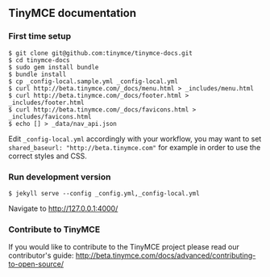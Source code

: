 ## TinyMCE documentation

### First time setup

    $ git clone git@github.com:tinymce/tinymce-docs.git
    $ cd tinymce-docs
    $ sudo gem install bundle
    $ bundle install
    $ cp _config-local.sample.yml _config-local.yml
    $ curl http://beta.tinymce.com/_docs/menu.html > _includes/menu.html
    $ curl http://beta.tinymce.com/_docs/footer.html > _includes/footer.html
    $ curl http://beta.tinymce.com/_docs/favicons.html > _includes/favicons.html
    $ echo [] > _data/nav_api.json

Edit `_config-local.yml` accordingly with your workflow, you may want to set `shared_baseurl: "http://beta.tinymce.com"` for example in order to use the correct styles and CSS.

### Run development version

    $ jekyll serve --config _config.yml,_config-local.yml

Navigate to http://127.0.0.1:4000/

### Contribute to TinyMCE

If you would like to contribute to the TinyMCE project please read our contributor's guide:
http://beta.tinymce.com/docs/advanced/contributing-to-open-source/
